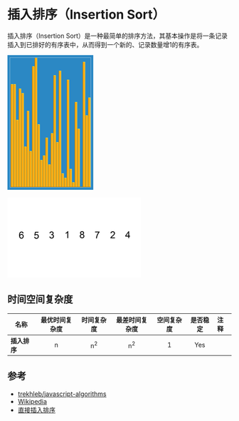 # 插入排序（Insertion Sort）

插入排序（Insertion Sort）是一种最简单的排序方法，其基本操作是将一条记录插入到已排好的有序表中，从而得到一个新的、记录数量增1的有序表。

![Algorithm Visualization](./Insertion_sort.gif)

![Algorithm Visualization](./Insertion-sort-example-300px.gif)

## 时间空间复杂度

| 名称                  | 最优时间复杂度     | 时间复杂度            | 最差时间复杂度        | 空间复杂度  | 是否稳定   | 注释  |
| --------------------- | :-------------: | :-----------------: | :-----------------: | :-------: | :-------: | :-------- |
| **插入排序**           | n               | n<sup>2</sup>       | n<sup>2</sup>       | 1         | Yes       |           |

## 参考

- [trekhleb/javascript-algorithms](https://github.com/trekhleb/javascript-algorithms/tree/master/src/algorithms/sorting/insertion-sort)
- [Wikipedia](https://en.wikipedia.org/wiki/Insertion_sort)
- [直接插入排序](https://baike.baidu.com/item/%E7%9B%B4%E6%8E%A5%E6%8F%92%E5%85%A5%E6%8E%92%E5%BA%8F)

